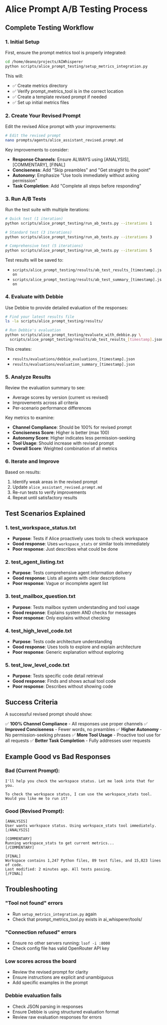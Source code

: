 # Alice Prompt A/B Testing Process

## Complete Testing Workflow

### 1. Initial Setup

First, ensure the prompt metrics tool is properly integrated:

```bash
cd /home/deano/projects/AIWhisperer
python scripts/alice_prompt_testing/setup_metrics_integration.py
```

This will:
- ✅ Create metrics directory
- ✅ Verify prompt_metrics_tool is in the correct location
- ✅ Create a template revised prompt if needed
- ✅ Set up initial metrics files

### 2. Create Your Revised Prompt

Edit the revised Alice prompt with your improvements:

```bash
# Edit the revised prompt
nano prompts/agents/alice_assistant_revised.prompt.md
```

Key improvements to consider:
- **Response Channels**: Ensure ALWAYS using [ANALYSIS], [COMMENTARY], [FINAL]
- **Conciseness**: Add "Skip preambles" and "Get straight to the point"
- **Autonomy**: Emphasize "Use tools immediately without asking permission"
- **Task Completion**: Add "Complete all steps before responding"

### 3. Run A/B Tests

Run the test suite with multiple iterations:

```bash
# Quick test (1 iteration)
python scripts/alice_prompt_testing/run_ab_tests.py --iterations 1

# Standard test (3 iterations) 
python scripts/alice_prompt_testing/run_ab_tests.py --iterations 3

# Comprehensive test (5 iterations)
python scripts/alice_prompt_testing/run_ab_tests.py --iterations 5
```

Test results will be saved to:
- `scripts/alice_prompt_testing/results/ab_test_results_[timestamp].json`
- `scripts/alice_prompt_testing/results/ab_test_summary_[timestamp].json`

### 4. Evaluate with Debbie

Use Debbie to provide detailed evaluation of the responses:

```bash
# Find your latest results file
ls -la scripts/alice_prompt_testing/results/

# Run Debbie's evaluation
python scripts/alice_prompt_testing/evaluate_with_debbie.py \
  scripts/alice_prompt_testing/results/ab_test_results_[timestamp].json
```

This creates:
- `results/evaluations/debbie_evaluations_[timestamp].json`
- `results/evaluations/evaluation_summary_[timestamp].json`

### 5. Analyze Results

Review the evaluation summary to see:
- Average scores by version (current vs revised)
- Improvements across all criteria
- Per-scenario performance differences

Key metrics to examine:
- **Channel Compliance**: Should be 100% for revised prompt
- **Conciseness Score**: Higher is better (max 100)
- **Autonomy Score**: Higher indicates less permission-seeking
- **Tool Usage**: Should increase with revised prompt
- **Overall Score**: Weighted combination of all metrics

### 6. Iterate and Improve

Based on results:
1. Identify weak areas in the revised prompt
2. Update `alice_assistant_revised.prompt.md`
3. Re-run tests to verify improvements
4. Repeat until satisfactory results

## Test Scenarios Explained

### 1. test_workspace_status.txt
- **Purpose**: Tests if Alice proactively uses tools to check workspace
- **Good response**: Uses `workspace_stats` or similar tools immediately
- **Poor response**: Just describes what could be done

### 2. test_agent_listing.txt  
- **Purpose**: Tests comprehensive agent information delivery
- **Good response**: Lists all agents with clear descriptions
- **Poor response**: Vague or incomplete agent list

### 3. test_mailbox_question.txt
- **Purpose**: Tests mailbox system understanding and tool usage
- **Good response**: Explains system AND checks for messages
- **Poor response**: Only explains without checking

### 4. test_high_level_code.txt
- **Purpose**: Tests code architecture understanding
- **Good response**: Uses tools to explore and explain architecture
- **Poor response**: Generic explanation without exploring

### 5. test_low_level_code.txt
- **Purpose**: Tests specific code detail retrieval
- **Good response**: Finds and shows actual tool code
- **Poor response**: Describes without showing code

## Success Criteria

A successful revised prompt should show:

✅ **100% Channel Compliance** - All responses use proper channels
✅ **Improved Conciseness** - Fewer words, no preambles
✅ **Higher Autonomy** - No permission-seeking phrases
✅ **More Tool Usage** - Proactive tool use for all requests
✅ **Better Task Completion** - Fully addresses user requests

## Example Good vs Bad Responses

### Bad (Current Prompt):
```
I'll help you check the workspace status. Let me look into that for you.

To check the workspace status, I can use the workspace_stats tool. Would you like me to run it?
```

### Good (Revised Prompt):
```
[ANALYSIS]
User wants workspace status. Using workspace_stats tool immediately.
[/ANALYSIS]

[COMMENTARY]
Running workspace_stats to get current metrics...
[/COMMENTARY]

[FINAL]
Workspace contains 1,247 Python files, 89 test files, and 15,823 lines of code. 
Last modified: 2 minutes ago. All tests passing.
[/FINAL]
```

## Troubleshooting

### "Tool not found" errors
- Run `setup_metrics_integration.py` again
- Check that prompt_metrics_tool.py exists in ai_whisperer/tools/

### "Connection refused" errors
- Ensure no other servers running: `lsof -i :8000`
- Check config file has valid OpenRouter API key

### Low scores across the board
- Review the revised prompt for clarity
- Ensure instructions are explicit and unambiguous
- Add specific examples in the prompt

### Debbie evaluation fails
- Check JSON parsing in responses
- Ensure Debbie is using structured evaluation format
- Review raw evaluation responses for errors